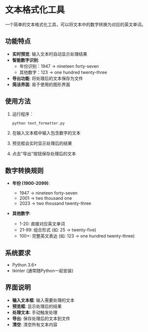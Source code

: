 # 文本格式化工具

一个简单的文本格式化工具，可以将文本中的数字转换为对应的英文单词。

## 功能特点

- **实时预览**: 输入文本时自动显示处理结果
- **智能数字识别**: 
  - 年份识别：1947 → nineteen forty-seven
  - 其他数字：123 → one hundred twenty-three
- **导出功能**: 将处理后的文本保存为文件
- **简洁界面**: 易于使用的图形界面

## 使用方法

1. 运行程序：
   ```bash
   python text_formatter.py
   ```

2. 在输入文本框中输入包含数字的文本

3. 预览框会实时显示处理后的结果

4. 点击"导出"按钮保存处理后的文本

## 数字转换规则

- **年份 (1900-2099)**:
  - 1947 → nineteen forty-seven
  - 2001 → two thousand one
  - 2023 → two thousand twenty-three

- **其他数字**:
  - 1-20: 直接对应英文单词
  - 21-99: 组合形式 (如: 25 → twenty-five)
  - 100+: 完整英文表达 (如: 123 → one hundred twenty-three)

## 系统要求

- Python 3.6+
- tkinter (通常随Python一起安装)

## 界面说明

- **输入文本框**: 输入需要处理的文本
- **预览框**: 显示处理后的结果
- **处理文本**: 手动触发处理
- **导出**: 保存处理后的文本到文件
- **清空**: 清空所有文本内容
